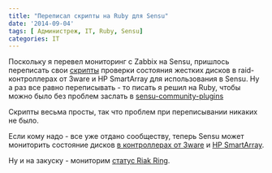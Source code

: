 ```yaml
---
title: "Переписал скрипты на Ruby для Sensu"
date: '2014-09-04'
tags: [ Администреж, IT, Ruby, Sensu]
categories: IT
---
```

Поскольку я перевел мониторинг с Zabbix на Sensu, пришлось переписать
свои [скрипты](it/Низкоуровневое-обнаружение-в-zabbix-ищем-диски-в-контроллере-от-3ware) проверки состояния жестких дисков в raid-контроллерах от 3ware и
HP SmartArray для использования в Sensu. Ну а раз все равно переписывать - то
писать я решил на Ruby, чтобы можно было без проблем
заслать в [sensu-community-plugins](https://github.com/sensu/sensu-community-plugins)

Скрипты весьма просты, так что проблем при переписывании никаких не было.

Если кому надо - все уже отдано сообществу, теперь Sensu может мониторить
состояние дисков [в контроллерах от 3ware](https://github.com/sensu/sensu-community-plugins/blob/master/plugins/raid/check-3ware-status.rb)
и [HP SmartArray](https://github.com/sensu/sensu-community-plugins/blob/master/plugins/raid/check-smartarray-status.rb).

Ну и на закуску - мониторим [статус Riak Ring](https://github.com/sensu/sensu-community-plugins/blob/master/plugins/riak/check-riak-ringready.rb).
